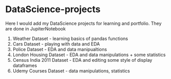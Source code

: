 # DataScience-projects
Here I would add my DataScience projects for learning and portfolio. They are done in JupiterNotebook

001) Weather Dataset - learning basics of pandas functions
002) Cars Dataset - playing with data and  EDA
003) Police Dataset - EDA and data manipualtions
004) London Housing Dataset - EDA and data manipulations + some statistics
005) Census India 2011 Dataset - EDA and editing some style of display dataframes
006) Udemy Courses Dataset - data manipulations, statistics
